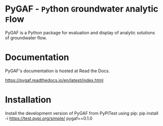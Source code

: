# PyGAF - `Py`thon `G`roundwater `A`nalytic `F`low

PyGAF is a Python package for evaluation and display of analytic solutions of groundwater flow.


Documentation
=============
PyGAF's documentation is hosted at Read the Docs.

https://pygaf.readthedocs.io/en/latest/index.html

Installation
============
Install the development version of PyGAF from PyPITest using pip:
pip install -i https://test.pypi.org/simple/ pygaf==0.1.0
